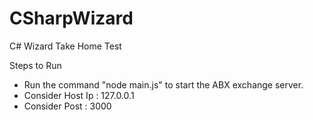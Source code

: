 # CSharpWizard
C# Wizard Take Home Test

Steps to Run

-  Run the command "node main.js" to start the ABX exchange server.
-  Consider Host Ip : 127.0.0.1
-  Consider Post : 3000
  
